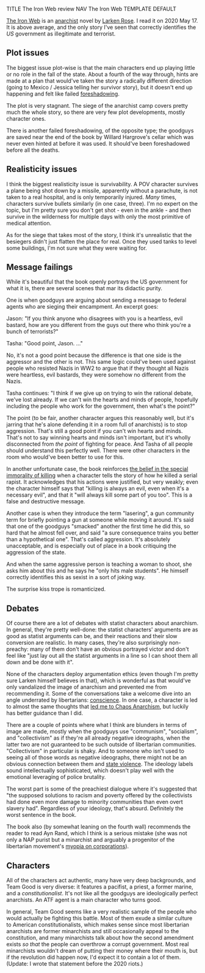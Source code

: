 TITLE The Iron Web review
NAV The Iron Web
TEMPLATE DEFAULT

[The Iron Web](https://www.amazon.com/Iron-Web-Larken-Rose/dp/1607437325) is an [anarchist](/protagonism/anarchism) novel by [Larken Rose](https://twitter.com/larken_rose). I read it on 2020 May 17. It is above average, and the only story I've seen that correctly identifies the *US* government as illegitimate and terrorist.

## Plot issues

The biggest issue plot-wise is that the main characters end up playing little or no role in the fall of the state. About a fourth of the way through, hints are made at a plan that would've taken the story a radically different direction (<span class="spoiler">going to Mexico / Jessica telling her survivor story</span>), but it doesn't end up happening and felt like failed [foreshadowing](/fiction/foreshadowing).

The plot is very stagnant. The <span class="spoiler">siege of the anarchist camp</span> covers pretty much the whole story, so there are very few plot developments, mostly character ones.

There is another failed foreshadowing, of the opposite type; the goodguys are saved near the end of the book by <span class="spoiler">Willard Hargrove's cellar</span> which was never even hinted at before it was used. It should've been foreshadowed before <span class="spoiler">all the deaths</span>.

## Realisticity issues

I think the biggest realisticity issue is survivability. A POV character survives a plane being shot down by a missile, apparently without a parachute, is not taken to a real hospital, and is only temporarily injured. *Many* times, characters survive bullets similarly (in one case, three). I'm no expert on the topic, but I'm pretty sure you don't get shot - even in the ankle - and then survive in the wilderness for multiple days with only the most primitive of medical attention.

As for the <span class="spoiler">siege</span> that takes most of the story, I think it's unrealistic that <span class="spoiler">the besiegers didn't just flatten the place for real. Once they used tanks to level some buildings, I'm not sure what they were waiting for</span>.

## Message failings

While it's beautiful that the book openly portrays the US government for what it is, there are several scenes that mar its didactic purity.

One is when goodguys are arguing about sending a message to federal agents who are sieging their encampment. An excerpt goes:

Jason: "If you think anyone who disagrees with you is a heartless, evil bastard, how are you different from the guys out there who think you're a bunch of terrorists?"

Tasha: "Good point, Jason. ..."

No, it's not a good point because the difference is that one side is the aggressor and the other is not. This same logic could've been used against people who resisted Nazis in WW2 to argue that if they thought all Nazis were heartless, evil bastards, they were somehow no different from the Nazis.

Tasha continues: "I think if we give up on trying to win the rational debate, we've lost already. If we can't win the hearts and minds of people, hopefully including the people who work for the government, then what's the point?"

The point (to be fair, another character argues this reasonably well, but it's jarring that he's alone defending it in a room full of anarchists) is to stop aggression. That's still a good point if you can't win hearts and minds. That's not to say winning hearts and minds isn't important, but it's wholly disconnected from *the point* of fighting for peace. And Tasha of all people should understand this perfectly well. There were other characters in the room who would've been better to use for this.

In another unfortunate case, the book reinforces [the belief in the special immorality of killing](/protagonism/life) when a character tells the story of how he killed a serial rapist. It acknowledges that his actions were justified, but very weakly; even the character himself says that "killing is always an evil, even when it's a necessary evil", and that it "will always kill some part of you too". This is a false and destructive message.

Another case is when they introduce the term "lasering", a gun community term for briefly pointing a gun at someone while moving it around. It's said that one of the goodguys "smacked" another the first time he did this, so hard that he almost fell over, and said "a sure consequence trains you better than a hypothetical one". That's called aggression. It's absolutely unacceptable, and is especially out of place in a book critiquing the aggression of the state.

And when the same aggressive person is teaching a woman to shoot, she asks him about this and he says he "only hits male students". He himself correctly identifies this as sexist in a sort of joking way.

The surprise kiss trope is romanticized.

## Debates

Of course there are a lot of debates with statist characters about anarchism. In general, they're pretty well-done: the statist characters' arguments are as good as statist arguments can be, and their reactions and their slow conversion are realistic. In many cases, they're also surprisingly non-preachy: many of them don't have an obvious portrayed victor and don't feel like "just lay out all the statist arguments in a line so I can shoot them all down and be done with it".

None of the characters deploy argumentation ethics (even though I'm pretty sure Larken himself believes in that), which is wonderful as that would've only vandalized the image of anarchism and prevented me from recommending it. Some of the conversations take a welcome dive into an angle underrated by libertarians: [conscience](/protagonism/conscience). In one case, a character is led to almost the same thoughts that [led me to Chaos Anarchism](/misc/anarchism_conversion), but luckily has better guidance than I did.

There are a couple of points where what I think are blunders in terms of image are made, mostly when the goodguys use "communism", "socialism", and "collectivism" as if they're all already negative ideographs, when the latter two are not guaranteed to be such outside of libertarian communities. "Collectivism" in particular is shaky. And to someone who isn't used to seeing all of those words as negative ideographs, there might not be an obvious connection between them and [state violence](/protagonism/enforcement). The ideology labels sound intellectually sophisticated, which doesn't play well with the emotional leveraging of police brutality.

The worst part is some of the preachiest dialogue where it's suggested that "the supposed solutions to racism and poverty offered by the collectivists had done even more damage to minority communities than even overt slavery had". Regardless of your ideology, that's absurd. Definitely the worst sentence in the book.

The book also (by somewhat leaning on the fourth wall) recommends the reader to read Ayn Rand, which I think is a serious mistake (she was not only a NAP purist but a minarchist and arguably a progenitor of the libertarian movement's [myopia on corporations](/protagonism/market#corporatism-fake-markets)).

## Characters

All of the characters act authentic, many have very deep backgrounds, and Team Good is very diverse: it features a pacifist, a priest, a former marine, and a *constitutionalist*. It's not like all the goodguys are ideologically perfect anarchists. An ATF agent is a main character who <span class="spoiler">turns good</span>.

In general, Team Good seems like a very realistic sample of the people who would actually be fighting this battle. Most of them exude a similar culture to American constitutionalists, which makes sense since most libertarian anarchists are former minarchists and still occasionally appeal to the constitution, and many minarchists talk about how the second amendment exists *so that* the people can overthrow a corrupt government. Most real minarchists wouldn't dream of putting their money where their mouth is, but if the revolution did happen now, I'd expect it to contain a lot of them. (Update: I wrote that statement before the 2020 riots.)
